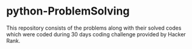 # python-ProblemSolving
This repository consists of the problems along with their solved codes which were coded during 30 days coding challenge provided by Hacker Rank.
